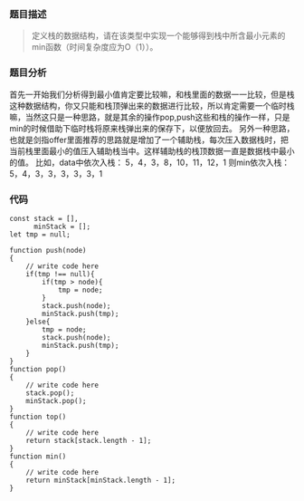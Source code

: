 ### 题目描述
> 定义栈的数据结构，请在该类型中实现一个能够得到栈中所含最小元素的min函数（时间复杂度应为O（1））。

### 题目分析
首先一开始我们分析得到最小值肯定要比较嘛，和栈里面的数据一一比较，但是栈这种数据结构，你又只能和栈顶弹出来的数据进行比较，所以肯定需要一个临时栈嘛，当然这只是一种思路，就是其余的操作pop,push这些和栈的操作一样，只是min的时候借助下临时栈将原来栈弹出来的保存下，以便放回去。
另外一种思路，也就是剑指offer里面推荐的思路就是增加了一个辅助栈，每次压入数据栈时，把当前栈里面最小的值压入辅助栈当中。这样辅助栈的栈顶数据一直是数据栈中最小的值。
比如，data中依次入栈： 5，4，3，8，10，11，12，1
      则min依次入栈：  5，4，3，3，3，3，3，1

### 代码
```
const stack = [],
      minStack = [];
let tmp = null;

function push(node)
{
    // write code here
    if(tmp !== null){
        if(tmp > node){
            tmp = node;
        }
        stack.push(node);
        minStack.push(tmp);
    }else{
        tmp = node;
        stack.push(node);
        minStack.push(tmp);
    }
}
function pop()
{
    // write code here
    stack.pop();
    minStack.pop();
}
function top()
{
    // write code here
    return stack[stack.length - 1];
}
function min()
{
    // write code here
    return minStack[minStack.length - 1];
}
```